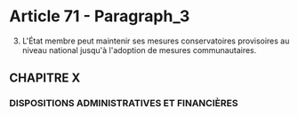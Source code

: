 # Article 71 - Paragraph_3

3. L'État membre peut maintenir ses mesures conservatoires provisoires au niveau national jusqu'à l'adoption de mesures communautaires.

## CHAPITRE X
### DISPOSITIONS ADMINISTRATIVES ET FINANCIÈRES